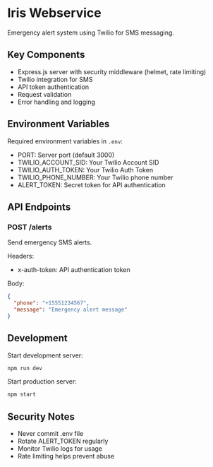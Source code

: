 # Iris Webservice

Emergency alert system using Twilio for SMS messaging.

## Key Components

- Express.js server with security middleware (helmet, rate limiting)
- Twilio integration for SMS
- API token authentication
- Request validation
- Error handling and logging

## Environment Variables

Required environment variables in `.env`:
- PORT: Server port (default 3000)
- TWILIO_ACCOUNT_SID: Your Twilio Account SID
- TWILIO_AUTH_TOKEN: Your Twilio Auth Token  
- TWILIO_PHONE_NUMBER: Your Twilio phone number
- ALERT_TOKEN: Secret token for API authentication

## API Endpoints

### POST /alerts
Send emergency SMS alerts.

Headers:
- x-auth-token: API authentication token

Body:
```json
{
  "phone": "+15551234567",
  "message": "Emergency alert message"
}
```

## Development

Start development server:
```bash
npm run dev
```

Start production server:
```bash
npm start
```

## Security Notes

- Never commit .env file
- Rotate ALERT_TOKEN regularly
- Monitor Twilio logs for usage
- Rate limiting helps prevent abuse
